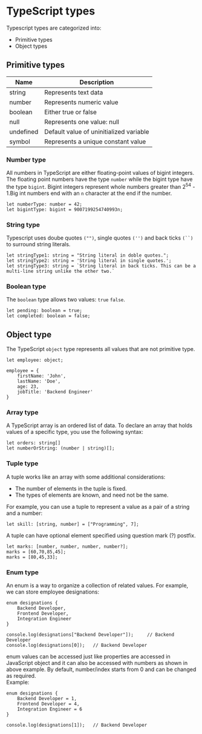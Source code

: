 # TypeScript types

Typescript types are categorized into: 
+ Primitive types
+ Object types

## Primitive types

 Name | Description
-----|-------
string| Represents text data
number| Represents numeric value
boolean| Either true or false
null | Represents one value: null
undefined | Default value of uninitialized variable
symbol | Represents a unique constant value

### Number type
All numbers in TypeScript are either floating-point values of bigint integers. The floating point numbers have the type <code>number</code> while the bigint type have the type <code>bigint</code>. Bigint integers represent whole numbers greater than 2<sup>54</sup> - 1.Big int numbers end with an <code>n</code> character at the end if the number.

```TS
let numberType: number = 42;
let bigintType: bigint = 9007199254740993n;
```

### String type
Typescript uses doube quotes <code>("")</code>, single quotes <code>('')</code> and back ticks <code>(``)</code> to surround string literals.

```TS
let stringType1: string = "String literal in doble quotes.";
let stringType2: string = 'String literal in single quotes.';
let stringType3: string = `String literal in back ticks. This can be a multi-line string unlike the other two.`
```
### Boolean type
The <code>boolean</code> type allows two values: <code>true</code> <code>false</code>.

```TS
let pending: boolean = true;
let completed: boolean = false;
```

## Object type
The TypeScript <code>object</code> type represents all values that are not primitive type.

```TS
let employee: object;

employee = {
    firstName: 'John',
    lastName: 'Doe',
    age: 23,
    jobTitle: 'Backend Engineer'
}
```

### Array type
A TypeScript array is an ordered list of data. To declare an array that holds values of a specific type, you use the following syntax:
```TS
let orders: string[]
let numberOrString: (number | string)[];
```

### Tuple type
A tuple works like an array with some additional considerations:
- The number of elements in the tuple is fixed.
- The types of elements are known, and need not be the same.

For example, you can use a tuple to represent a value as a pair of a string and a number:
```TS
let skill: [string, number] = ["Programming", 7];
```

A tuple can have optional element specified using question mark (?) postfix.
```TS
let marks: [number, number, number, number?];
marks = [60,70,85,45];
marks = [80,45,33];
```

### Enum type
An enum is a way to organize a collection of related values.
For example, we can store employee designations:
```TS
enum designations {
    Backend Developer,
    Frontend Developer,
    Integration Engineer
}

console.log(designations["Backend Developer"]);     // Backend Developer
console.log(designations[0]);   // Backend Developer
```

enum values can be accessed just like properties are accessed in JavaScript object and it can also be accessed
with numbers as shown in above example. By default, number/index starts from 0 and can be changed as required.</br>
Example:
```TS
enum designations {
    Backend Developer = 1,
    Frontend Developer = 4,
    Integration Engineer = 6
}

console.log(designations[1]);   // Backend Developer
```
